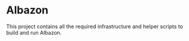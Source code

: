 # Albazon
 This project contains all the required infrastructure and helper scripts to build and run Albazon.
